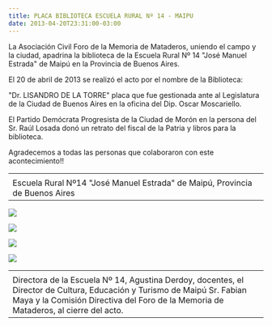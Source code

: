 ```yaml
---
title: PLACA BIBLIOTECA ESCUELA RURAL Nº 14 - MAIPU
date: 2013-04-20T23:31:00-03:00
---
```


La Asociación Civil Foro de la Memoria de Mataderos, uniendo el campo y la ciudad, apadrina la biblioteca de la Escuela Rural Nº 14 "José Manuel Estrada" de Maipú en la Provincia de Buenos Aires.

El 20 de abril de 2013 se realizó el acto por el nombre de la Biblioteca:

"Dr. LISANDRO DE LA TORRE" placa que fue gestionada ante al Legislatura de la Ciudad de Buenos Aires en la oficina del Dip. Oscar Moscariello.

El Partido Demócrata Progresista de la Ciudad de Morón en la persona del Sr. Raúl Losada donó un retrato del fiscal de la Patria y libros para la biblioteca.

Agradecemos a todas las personas que colaboraron con este acontecimiento!!

|  |
| --- |
|  |
| Escuela Rural Nº14 "José Manuel Estrada" de Maipú, Provincia de Buenos Aires |


[![](https://blogger.googleusercontent.com/img/b/R29vZ2xl/AVvXsEhsKxIRQxA8JS024kXLrmYBOh5WAaTtK8rPlrVgGVV9l_EMXm3CVWxnGeOJmtd1mnit7ZQUoFtw7WWdSFZ_Gt5sMuMjNuUux26TM7xKKrlpnWg5iVsm3U4IdVbRPrszCqxknx4u2lPoCNaU/s400/SAM_0820.JPG)](https://blogger.googleusercontent.com/img/b/R29vZ2xl/AVvXsEhsKxIRQxA8JS024kXLrmYBOh5WAaTtK8rPlrVgGVV9l_EMXm3CVWxnGeOJmtd1mnit7ZQUoFtw7WWdSFZ_Gt5sMuMjNuUux26TM7xKKrlpnWg5iVsm3U4IdVbRPrszCqxknx4u2lPoCNaU/s1600/SAM_0820.JPG)

[![](https://blogger.googleusercontent.com/img/b/R29vZ2xl/AVvXsEhpZzjWmVOGeycrgxTdfZxkSmVwcj84vK-rZRPBYcfUJ5Ub5P_VA1ZtS2kfy8b7D-B6OdWyXxpePLSBsOhD95TdjL6pdDZhqM6gRNsrEZq5yV1uXVi4oS75Q4W6DPqa471jXYk8dkN4tOjl/s400/SAM_0837.JPG)](https://blogger.googleusercontent.com/img/b/R29vZ2xl/AVvXsEhpZzjWmVOGeycrgxTdfZxkSmVwcj84vK-rZRPBYcfUJ5Ub5P_VA1ZtS2kfy8b7D-B6OdWyXxpePLSBsOhD95TdjL6pdDZhqM6gRNsrEZq5yV1uXVi4oS75Q4W6DPqa471jXYk8dkN4tOjl/s1600/SAM_0837.JPG)

[![](https://blogger.googleusercontent.com/img/b/R29vZ2xl/AVvXsEhTR8KDXbHXF3_-89OGPp66a7lPho1nTfIDHAM1sa_kjC1e4F1EEartXphN6QrZtJdTGNVmKWdAHbSTFVKOdNYiel99GFuynG7n_fdIR-PE1-MFYoeQHBX3qS5LN0-BFrgBvuLHgvf22eqE/s400/SAM_0846.JPG)](https://blogger.googleusercontent.com/img/b/R29vZ2xl/AVvXsEhTR8KDXbHXF3_-89OGPp66a7lPho1nTfIDHAM1sa_kjC1e4F1EEartXphN6QrZtJdTGNVmKWdAHbSTFVKOdNYiel99GFuynG7n_fdIR-PE1-MFYoeQHBX3qS5LN0-BFrgBvuLHgvf22eqE/s1600/SAM_0846.JPG)

[![](https://blogger.googleusercontent.com/img/b/R29vZ2xl/AVvXsEjzW8tGzhTpBWSe3VsXeybC-vy9vVFTNJin2rOpgklxmsZJf61bsp27wYATJfQFN7axK51wy-rWX6fexIhNMyvhZozBU7BrhUobZFFuTm1boH-fwyrond1pvuSHWtHWdcfDCl8rI6FFJ8Ho/s400/SAM_0847.JPG)](https://blogger.googleusercontent.com/img/b/R29vZ2xl/AVvXsEjzW8tGzhTpBWSe3VsXeybC-vy9vVFTNJin2rOpgklxmsZJf61bsp27wYATJfQFN7axK51wy-rWX6fexIhNMyvhZozBU7BrhUobZFFuTm1boH-fwyrond1pvuSHWtHWdcfDCl8rI6FFJ8Ho/s1600/SAM_0847.JPG)

|  |
| --- |
|  |
| Directora de la Escuela Nº 14, Agustina Derdoy, docentes, el Director de Cultura, Educación y Turismo de Maipú Sr. Fabian Maya y la Comisión Directiva del Foro de la Memoria de Mataderos, al cierre del acto. |